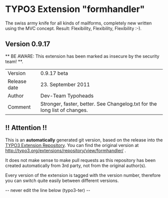 # TYPO3 Extension "formhandler"
The swiss army knife for all kinds of mailforms, completely new written using the MVC concept. Result: Flexibility, Flexibility, Flexibility  :-).

## Version 0.9.17
** BE AWARE: This extension has been marked as insecure by the security team! **.



<table>
	<tr><td>Version</td><td>0.9.17 beta</td></tr>
	<tr><td>Release date</td><td>23. September 2011</td></tr>
	<tr><td>Author</td><td>Dev-Team Typoheads</td></tr>
	<tr><td>Comment</td><td>Stronger, faster, better. See Changelog.txt for the long list of changes.</td></tr>
</table>

## !! Attention !!
This is an **automatically** generated git version, based on the release into the [TYPO3 Extension Repository](http://www.typo3.org/extensions/).
You can find the original version at http://typo3.org/extensions/repository/view/formhandler/ .

It does not make sense to make pull requests as this repository has been created automatically from 3rd party, not from the original author(s).

Every version of the extension is tagged with the version number, therefore you can switch quite easily between different versions.


-- never edit the line below (typo3-ter) --